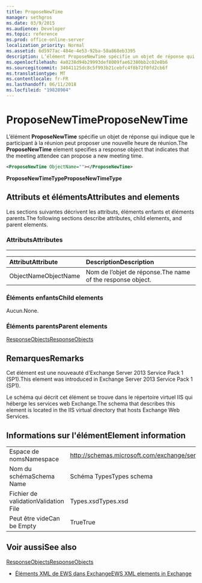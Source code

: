 ```yaml
---
title: ProposeNewTime
manager: sethgros
ms.date: 03/9/2015
ms.audience: Developer
ms.topic: reference
ms.prod: office-online-server
localization_priority: Normal
ms.assetid: 6d5977ac-484e-4e53-92ba-58a868eb3395
description: L’élément ProposeNewTime spécifie un objet de réponse qui indique que le participant à la réunion peut proposer une nouvelle heure de réunion.
ms.openlocfilehash: 4a0238d94b29993def8009fae62380bb2c02e8b6
ms.sourcegitcommit: 34041125dc8c5f993b21cebfc4f8b72f0fd2cb6f
ms.translationtype: MT
ms.contentlocale: fr-FR
ms.lasthandoff: 06/11/2018
ms.locfileid: "19828904"
---
```

# <a name="proposenewtime"></a><span data-ttu-id="7fbd0-103">ProposeNewTime</span><span class="sxs-lookup"><span data-stu-id="7fbd0-103">ProposeNewTime</span></span>

<span data-ttu-id="7fbd0-104">L’élément **ProposeNewTime** spécifie un objet de réponse qui indique que le participant à la réunion peut proposer une nouvelle heure de réunion.</span><span class="sxs-lookup"><span data-stu-id="7fbd0-104">The **ProposeNewTime** element specifies a response object that indicates that the meeting attendee can propose a new meeting time.</span></span> 
  
```XML
<ProposeNewTime ObjectName=""></ProposeNewTime>
```

 <span data-ttu-id="7fbd0-105">**ProposeNewTimeType**</span><span class="sxs-lookup"><span data-stu-id="7fbd0-105">**ProposeNewTimeType**</span></span>
## <a name="attributes-and-elements"></a><span data-ttu-id="7fbd0-106">Attributs et éléments</span><span class="sxs-lookup"><span data-stu-id="7fbd0-106">Attributes and elements</span></span>

<span data-ttu-id="7fbd0-107">Les sections suivantes décrivent les attributs, éléments enfants et éléments parents.</span><span class="sxs-lookup"><span data-stu-id="7fbd0-107">The following sections describe attributes, child elements, and parent elements.</span></span>
  
### <a name="attributes"></a><span data-ttu-id="7fbd0-108">Attributs</span><span class="sxs-lookup"><span data-stu-id="7fbd0-108">Attributes</span></span>

****

|<span data-ttu-id="7fbd0-109">**Attribut**</span><span class="sxs-lookup"><span data-stu-id="7fbd0-109">**Attribute**</span></span>|<span data-ttu-id="7fbd0-110">**Description**</span><span class="sxs-lookup"><span data-stu-id="7fbd0-110">**Description**</span></span>|
|:-----|:-----|
|<span data-ttu-id="7fbd0-111">ObjectName</span><span class="sxs-lookup"><span data-stu-id="7fbd0-111">ObjectName</span></span>  <br/> |<span data-ttu-id="7fbd0-112">Nom de l’objet de réponse.</span><span class="sxs-lookup"><span data-stu-id="7fbd0-112">The name of the response object.</span></span>  <br/> |
   
### <a name="child-elements"></a><span data-ttu-id="7fbd0-113">Éléments enfants</span><span class="sxs-lookup"><span data-stu-id="7fbd0-113">Child elements</span></span>

<span data-ttu-id="7fbd0-114">Aucun.</span><span class="sxs-lookup"><span data-stu-id="7fbd0-114">None.</span></span>
  
### <a name="parent-elements"></a><span data-ttu-id="7fbd0-115">Éléments parents</span><span class="sxs-lookup"><span data-stu-id="7fbd0-115">Parent elements</span></span>

[<span data-ttu-id="7fbd0-116">ResponseObjects</span><span class="sxs-lookup"><span data-stu-id="7fbd0-116">ResponseObjects</span></span>](responseobjects.md)
  
## <a name="remarks"></a><span data-ttu-id="7fbd0-117">Remarques</span><span class="sxs-lookup"><span data-stu-id="7fbd0-117">Remarks</span></span>

<span data-ttu-id="7fbd0-118">Cet élément est une nouveauté d'Exchange Server 2013 Service Pack 1 (SP1).</span><span class="sxs-lookup"><span data-stu-id="7fbd0-118">This element was introduced in Exchange Server 2013 Service Pack 1 (SP1).</span></span>
  
<span data-ttu-id="7fbd0-119">Le schéma qui décrit cet élément se trouve dans le répertoire virtuel IIS qui héberge les services web Exchange.</span><span class="sxs-lookup"><span data-stu-id="7fbd0-119">The schema that describes this element is located in the IIS virtual directory that hosts Exchange Web Services.</span></span>
  
## <a name="element-information"></a><span data-ttu-id="7fbd0-120">Informations sur l'élément</span><span class="sxs-lookup"><span data-stu-id="7fbd0-120">Element information</span></span>

|||
|:-----|:-----|
|<span data-ttu-id="7fbd0-121">Espace de noms</span><span class="sxs-lookup"><span data-stu-id="7fbd0-121">Namespace</span></span>  <br/> |http://schemas.microsoft.com/exchange/services/2006/types  <br/> |
|<span data-ttu-id="7fbd0-122">Nom du schéma</span><span class="sxs-lookup"><span data-stu-id="7fbd0-122">Schema Name</span></span>  <br/> |<span data-ttu-id="7fbd0-123">Schéma Types</span><span class="sxs-lookup"><span data-stu-id="7fbd0-123">Types schema</span></span>  <br/> |
|<span data-ttu-id="7fbd0-124">Fichier de validation</span><span class="sxs-lookup"><span data-stu-id="7fbd0-124">Validation File</span></span>  <br/> |<span data-ttu-id="7fbd0-125">Types.xsd</span><span class="sxs-lookup"><span data-stu-id="7fbd0-125">Types.xsd</span></span>  <br/> |
|<span data-ttu-id="7fbd0-126">Peut être vide</span><span class="sxs-lookup"><span data-stu-id="7fbd0-126">Can be Empty</span></span>  <br/> |<span data-ttu-id="7fbd0-127">True</span><span class="sxs-lookup"><span data-stu-id="7fbd0-127">True</span></span>  <br/> |
   
## <a name="see-also"></a><span data-ttu-id="7fbd0-128">Voir aussi</span><span class="sxs-lookup"><span data-stu-id="7fbd0-128">See also</span></span>



[<span data-ttu-id="7fbd0-129">ResponseObjects</span><span class="sxs-lookup"><span data-stu-id="7fbd0-129">ResponseObjects</span></span>](responseobjects.md)


- [<span data-ttu-id="7fbd0-130">Éléments XML de EWS dans Exchange</span><span class="sxs-lookup"><span data-stu-id="7fbd0-130">EWS XML elements in Exchange</span></span>](ews-xml-elements-in-exchange.md)

